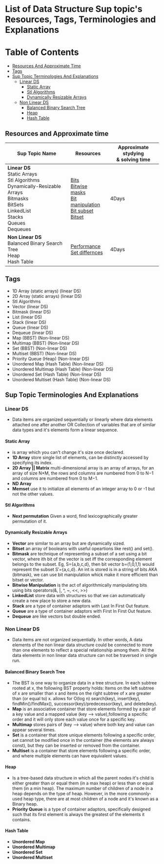 # List of Data Structure Sup topic's Resources, Tags, Terminologies and Explanations

Table of Contents
=================

- [Resources And Approximate Time](#resources-and-approximate-time)
- [Tags](#tags)
- [Sup Topic Terminologies And Explanations](#sup-topic-terminologies-and-explanations)
  * [Linear DS](#linear-ds)
    + [Static Array](#static-array)
    + [Stl Algorithms](#stl-algorithms)
    + [Dynamically Resizable Arrays](#dynamically-resizable-arrays)
  * [Non Linear DS](#non-linear-ds)
    + [Balanced Binary Search Tree](#balanced-binary-search-tree)
    + [Heap](#heap)
    + [Hash Table](#hash-table)


## Resources and Approximate time

Sup Topic Name   | Resources   | Approximate stydying <br> & solving time
-------------| -------------   |-------------   
**Linear DS**<br>Static Arrays<br> Stl Algorithms <br> Dynamically-Resizable Arrays<br>Bitmasks<br>BitSets<br>LinkedList<br>Stacks<br>Queues<br>Dequeues|[Bits](https://graphics.stanford.edu/~seander/bithacks.html)<br> [Bitwise](https://en.wikipedia.org/wiki/Bitwise_operation)<br> [masks](https://en.wikipedia.org/wiki/Mask_(computing))<br> [Bit manipulation](https://en.wikipedia.org/wiki/Bit_manipulation)<br> [Bit subset](http://codesam.blogspot.com.eg/2011/03/find-all-subsets-of-given-set.html)<br> [Bitset](https://www.geeksforgeeks.org/c-bitset-and-its-application/)|4Days
**Non Linear DS**<br>Balanced Binary Search Tree<br>Heap<br>Hash Table|[Performance](https://stackoverflow.com/questions/222658/multiset-map-and-hash-map-complexity?utm_medium=organic&utm_source=google_rich_qa&utm_campaign=google_rich_qa)<br>[Set differnces](https://www.geeksforgeeks.org/difference-set-multiset-unordered_set-unordered_multiset/)<br> | 4Days

## Tags
- 1D Array (static arrays) (linear DS)
- 2D Array (static arrays) (linear DS)
- Stl Algorithms
- Vector (linear DS)
- Bitmask (linear DS)
- List (linear DS)
- Stack (linear DS)
- Queue (linear DS)
- Dequeue (linear DS)
- Map (BBST) (Non-linear DS)
- Multimap (BBST) (Non-linear DS)
- Set (BBST) (Non-linear DS)
- Multiset (BBST) (Non-linear DS)
- Priority Queue (Heap) (Non-linear DS)
- Unordered Map (Hash Table) (Non-linear DS)
- Unordered Multimap (Hash Table) (Non-linear DS)
- Unordered Set (Hash Table) (Non-linear DS)
- Unordered Multiset (Hash Table) (Non-linear DS)



## Sup Topic Terminologies And Explanations

### Linear DS
- Data items are organized sequentially or linearly where data elements attached one after another OR Collection of variables that are of similar data types and it's elements form a linear sequence.

#### Static Array 
* is array which you can't change it's size once declared.
* **1D Array** store single list of elements, can be distinctly accessed by specifying its index.
* **2D Array || Matrix** multi-dimensional array is an array of arrays, for an array of size N×M, the rows and columns are numbered from 0 to N−1 and columns are numbered from 0 to M−1.
* **ND Array**
* **Memset** use it to initialize all elements of an integer array to 0 or -1 but not the other values.
#### Stl Algorithms
* **Next permutation** Given a word, find lexicographically greater permutation of it.
#### Dynamically Resizable Arrays
* **Vector** are similar to an array but are dynamically sized.
* **Bitset** an array of booleans with useful opeartions like rest() and set().
* **Bitmask** are technique of representing a subset of a set using a bit vector, where ith bit of the vector is set iff the corresponding element belongs to the subset. Eg, S={a,b,c,d}, then bit vector b=(1,0,1,1) would represent the subset S′={a,c,d}. An int is stored is in a string of bits AKA (bitmask), we can use bit manipulation whick make it more efficient than bitset or vector<bool>.
* **Bitwise Manipulation** is the act of algorithmically manipulating bits using bits operators(&, |, ^, ~, <<, >>)
* **LinkedList** store data with structures so that we can automatically create a new place to store a new data.
* **Stack** are a type of container adaptors with Last In First Out feature.
* **Queue** are a type of container adaptors with First In First Out feature.
* **Dequeue** are like vectors but double ended.


 ### Non Linear DS
 - Data items are not organized sequentially. In other words, A data elements of the non linear data structure could be connected to more than one elements to reflect a special relationship among them. All the data elements in non linear data structure can not be traversed in single run.

#### Balanced Binary Search Tree
* The BST is one way to organize data in a tree structure. In each subtree rooted at x,
the following BST property holds: Items on the left subtree of x are smaller than x and items on the right subtree
of x are greater than (or equal to) x. allows for O(log n) search(key), insert(key), findMin()/findMax(), successor(key)/predecessor(key), and delete(key).
 * **Map**  is an associative container that store elements formed by a pair of a key value
  and a mapped value (key --> value),following a specific order and it will only store each value once for a specific key.
 * **Multimap** stores pairs of (key --> value) where both key and value can appear several times.
 * **Set** is a container that store unique elements following a specific order, set cannot be modified once in the container (the elements are always const), but they can be inserted or removed from the container.
  * **Multiset** is a container that store elements following a specific order, and where multiple elements can have equivalent values.
#### Heap 
* Is a tree-based data structure in which all the parent nodes it's child is either greater than or equal them (in a max heap) or less than or equal them (in a min heap). The maximum number of children of a node in a heap depends on the type of heap. However, in the more commonly-used heap type, there are at most children of a node and it's known as a Binary heap.
* **Priority Queue** is a type of container adaptors, specifically designed such that its first element is always the greatest of the elements it contains.
#### Hash Table
* **Unordered Map**
* **Unordered Multimap**
* **Unordered Set**
* **Unordered Multiset**
